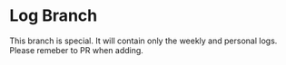 # Log Branch

This branch is special. It will contain only the weekly and personal logs. Please remeber to PR when adding.
